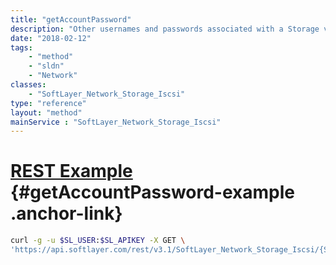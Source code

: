 ```yaml
---
title: "getAccountPassword"
description: "Other usernames and passwords associated with a Storage volume."
date: "2018-02-12"
tags:
    - "method"
    - "sldn"
    - "Network"
classes:
    - "SoftLayer_Network_Storage_Iscsi"
type: "reference"
layout: "method"
mainService : "SoftLayer_Network_Storage_Iscsi"
---
```


# [REST Example](#getAccountPassword-example) <a href="/article/rest/"><i class="fas fa-question"></i></a> {#getAccountPassword-example .anchor-link} 
```bash
curl -g -u $SL_USER:$SL_APIKEY -X GET \
'https://api.softlayer.com/rest/v3.1/SoftLayer_Network_Storage_Iscsi/{SoftLayer_Network_Storage_IscsiID}/getAccountPassword'
```
